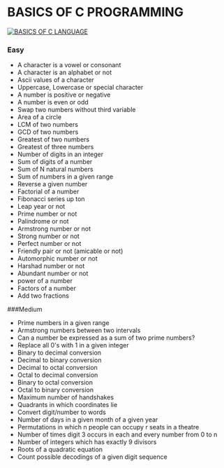# BASICS OF C PROGRAMMING 

[![BASICS OF C LANGUAGE ](http://img.youtube.com/vi/PLVlQHNRLflP8IGz6OXwlV_lgHgc72aXlh/0.jpg)](http://www.youtube.com/watch?v=si-KFFOW2gw&list=PLVlQHNRLflP8IGz6OXwlV_lgHgc72aXlh)


### Easy


* A character is a vowel or consonant
* A character is an alphabet or not
* Ascii values of a character
* Uppercase, Lowercase or special character
* A number is positive or negative
* A number is even or odd
* Swap two numbers without third variable
* Area of a circle
* LCM of two numbers
* GCD of two numbers
* Greatest of two numbers
* Greatest of three numbers
* Number of digits in an integer
* Sum of digits of a number
* Sum of N natural numbers
* Sum of numbers in a given range
* Reverse a given number
* Factorial of a number
* Fibonacci series up ton
* Leap year or not
* Prime number or not
* Palindrome or not
* Armstrong number or not
* Strong number or not
* Perfect number or not
* Friendly pair or not (amicable or not)
* Automorphic number or not
* Harshad number or not
* Abundant number or not
* power of a number
* Factors of a number
* Add two fractions

###Medium


* Prime numbers in a given range
* Armstrong numbers between two intervals
* Can a number be expressed as a sum of two prime numbers?
* Replace all 0's with 1 in a given integer
* Binary to decimal conversion
* Decimal to binary conversion
* Decimal to octal conversion
* Octal to decimal conversion
* Binary to octal conversion
* Octal to binary conversion
* Maximum number of handshakes
* Quadrants in which coordinates lie
* Convert digit/number to words
* Number of days in a given month of a given year
* Permutations in which n people can occupy r seats in a theatre
* Number of times digit 3 occurs in each and every number from 0 to n
* Number of integers which has exactly 9 divisors
* Roots of a quadratic equation
* Count possible decodings of a given digit sequence
